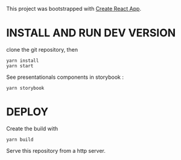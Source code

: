 This project was bootstrapped with [Create React App](https://github.com/facebookincubator/create-react-app).

# INSTALL AND RUN DEV VERSION

clone the git repository, then

```
yarn install
yarn start
```

See presentationals components in storybook :

```
yarn storybook
```

# DEPLOY

Create the build with

```
yarn build
```

Serve this repository from a http server.
